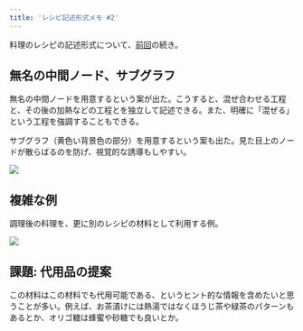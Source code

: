 ```yaml
---
title: 'レシピ記述形式メモ #2'
---
```

料理のレシピの記述形式について、[前回](https://r7kamura.com/articles/2022-05-13-mermaid-recipe-memo)の続き。

無名の中間ノード、サブグラフ
--------------

無名の中間ノードを用意するという案が出た。こうすると、混ぜ合わせる工程と、その後の加熱などの工程とを独立して記述できる。また、明確に「混ぜる」という工程を強調することもできる。

サブグラフ（黄色い背景色の部分）を用意するという案も出た。見た目上のノードが散らばるのを防げ、視覚的な誘導もしやすい。

![](https://lh5.googleusercontent.com/eGi20X5MVGnoX8a0e7NPx5hIP70DeyhP_6b5DlVdfPsKqkt8l6gHJDI8seY3VQ9CFLjUDNDM-JzFvhVtmUcbVq6HcfbIltlIgx2_4NgD2kv57dhMchwo0lIpHj4j-VQu-qyruqYDaOFIaEhqblzRsQ)

複雑な例
----

調理後の料理を、更に別のレシピの材料として利用する例。

![](https://lh3.googleusercontent.com/gZMzIvNSGwxsNks9zuI41G3n7nc_PSVhWGpqDM_TXJNzSNM1skdcctrZi7wvRAOFQXG4wlpRXuqQR1gUVIq1izpq-Nn9CgLbcLLIQ4h6dkWNCkRJXR16JsNs76zvEhEyzcKXg5M1eSLJqH30FMrQOg)

課題: 代用品の提案
----------

この材料はこの材料でも代用可能である、というヒント的な情報を含めたいと思うことが多い。例えば、お茶漬けには熱湯ではなくほうじ茶や緑茶のパターンもあるとか、オリゴ糖は蜂蜜や砂糖でも良いとか。
